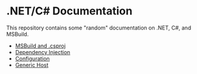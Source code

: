# .NET/C# Documentation

This repository contains some "random" documentation on .NET, C#, and MSBuild.

* [MSBuild and .csproj](README.MSBuild.md)
* [Dependency Injection](README.DependencyInjection.md)
* [Configuration](README.Configuration.md)
* [Generic Host](README.GenericHost.md)
